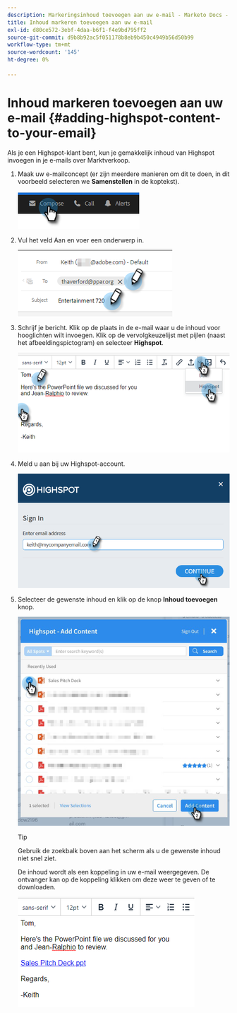 ```yaml
---
description: Markeringsinhoud toevoegen aan uw e-mail - Marketo Docs - Productdocumentatie
title: Inhoud markeren toevoegen aan uw e-mail
exl-id: d80ce572-3ebf-4daa-b6f1-f4e9bd795ff2
source-git-commit: d9b8b92ac5f051178b8eb9b450c4949b56d50b99
workflow-type: tm+mt
source-wordcount: '145'
ht-degree: 0%

---
```


# Inhoud markeren toevoegen aan uw e-mail {#adding-highspot-content-to-your-email}

Als je een Highspot-klant bent, kun je gemakkelijk inhoud van Highspot invoegen in je e-mails over Marktverkoop.

1. Maak uw e-mailconcept (er zijn meerdere manieren om dit te doen, in dit voorbeeld selecteren we **Samenstellen** in de koptekst).

   ![](assets/adding-highspot-content-to-your-email-1.png)

1. Vul het veld Aan en voer een onderwerp in.

   ![](assets/adding-highspot-content-to-your-email-2.png)

1. Schrijf je bericht. Klik op de plaats in de e-mail waar u de inhoud voor hooglichten wilt invoegen. Klik op de vervolgkeuzelijst met pijlen (naast het afbeeldingspictogram) en selecteer **Highspot**.

   ![](assets/adding-highspot-content-to-your-email-3.png)

1. Meld u aan bij uw Highspot-account.

   ![](assets/adding-highspot-content-to-your-email-4.png)

1. Selecteer de gewenste inhoud en klik op de knop **Inhoud toevoegen** knop.

   ![](assets/adding-highspot-content-to-your-email-5.png)

   >[!TIP]
   >
   >Gebruik de zoekbalk boven aan het scherm als u de gewenste inhoud niet snel ziet.

   De inhoud wordt als een koppeling in uw e-mail weergegeven. De ontvanger kan op de koppeling klikken om deze weer te geven of te downloaden.

   ![](assets/adding-highspot-content-to-your-email-6.png)
